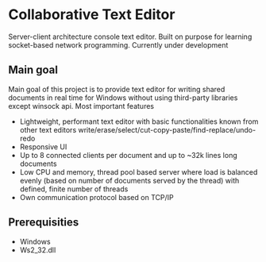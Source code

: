 # Collaborative Text Editor
Server-client architecture console text editor. Built on purpose for learning socket-based network programming. Currently under development

## Main goal
Main goal of this project is to provide text editor for writing shared documents in real time for Windows without using third-party libraries except winsock api. Most important features
- Lightweight, performant text editor with basic functionalities known from other text editors write/erase/select/cut-copy-paste/find-replace/undo-redo
- Responsive UI
- Up to 8 connected clients per document and up to ~32k lines long documents
- Low CPU and memory, thread pool based server where load is balanced evenly (based on number of documents served by the thread) with defined, finite number of threads
- Own communication protocol based on TCP/IP

## Prerequisities
- Windows
- Ws2_32.dll
